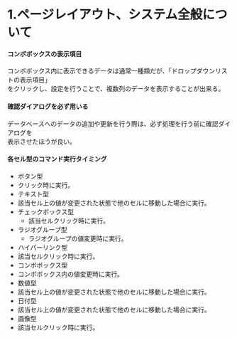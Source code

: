 # 1.ページレイアウト、システム全般について


#### コンボボックスの表示項目
コンボボックス内に表示できるデータは通常一種類だが、「ドロップダウンリストの表示項目」  
をクリックし、設定を行うことで、複数列のデータを表示することが出来る。


#### 確認ダイアログを必ず用いる  
データベースへのデータの追加や更新を行う際は、必ず処理を行う前に確認ダイアログを  
表示させたほうが良い。  


#### 各セル型のコマンド実行タイミング  
* ボタン型  
 * クリック時に実行。  
* テキスト型
 * 該当セル上の値が変更された状態で他のセルに移動した場合に実行。
* チェックボックス型
  * 該当セルクリック時に実行。
* ラジオグループ型
  * ラジオグループの値変更時に実行。
* ハイパーリンク型
 * 該当セルクリック時に実行。
* コンボボックス型
 * コンボボックス内の値変更時に実行。
* 数値型
 * 該当セル上の値が変更された状態で他のセルに移動した場合に実行。
* 日付型
 * 該当セル上の値が変更された状態で他のセルに移動した場合に実行。
* 画像型
 * 該当セルクリック時に実行。
